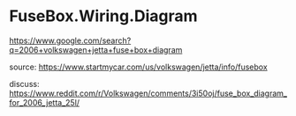 # FuseBox.Wiring.Diagram
https://www.google.com/search?q=2006+volkswagen+jetta+fuse+box+diagram

source: https://www.startmycar.com/us/volkswagen/jetta/info/fusebox

discuss: https://www.reddit.com/r/Volkswagen/comments/3i50oj/fuse_box_diagram_for_2006_jetta_25l/
